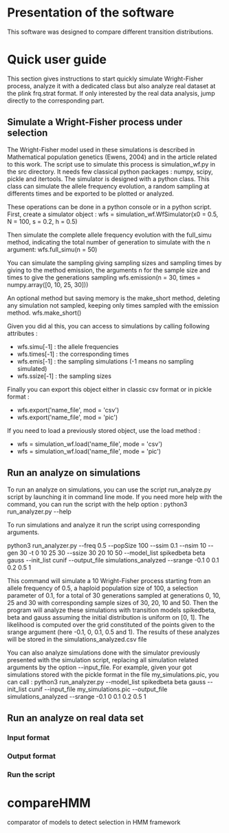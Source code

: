 # Presentation of the software

This software was designed to compare different transition distributions.

# Quick user guide

This section gives instructions to start quickly simulate Wright-Fisher
process, analyze it with a dedicated class but also analyze real dataset
at the plink frq.strat format. If only interested by the real data analysis,
jump directly to the corresponding part.

## Simulate a Wright-Fisher process under selection

The Wright-Fisher model used in these simulations is described in Mathematical
population genetics (Ewens, 2004) and in the article related to this work.
The script use to simulate this process is simulation_wf.py in the src
directory. It needs few classical python packages : numpy, scipy, pickle and
itertools. The simulator is designed with a python class. This class can
simulate the allele frequency evolution, a random sampling at differents times
and be exported to be plotted or analyzed.

These operations can be done in a python console or in a python script.
First, create a simulator object : 
wfs = simulation_wf.WfSimulator(x0 = 0.5, N = 100, s = 0.2, h = 0.5)

Then simulate the complete allele frequency evolution with the full_simu
method, indicating the total number of generation to simulate with the n
argument:
wfs.full_simu(n = 50)

You can simulate the sampling giving sampling sizes and sampling times by
giving to the method emission, the arguments n for the sample size and
times to give the generations sampling
wfs.emission(n = 30, times = numpy.array([0, 10, 25, 30]))

An optional method but saving memory is the make_short method, deleting any
simulation not sampled, keeping only times sampled with the emission method.
wfs.make_short()

Given you did al this, you can access to simulations by calling following
attributes :
- wfs.simu[-1] : the allele frequencies
- wfs.times[-1] : the corresponding times
- wfs.emis[-1] : the sampling simulations (-1 means no sampling simulated)
- wfs.ssize[-1] : the sampling sizes

Finally you can export this object either in classic csv format or in pickle
format :
- wfs.export('name_file', mod = 'csv')
- wfs.export('name_file', mod = 'pic')

If you need to load a previously stored object, use the load method :
- wfs = simulation_wf.load('name_file', mode = 'csv')
- wfs = simulation_wf.load('name_file', mode = 'pic')

## Run an analyze on simulations

To run an analyze on simulations, you can use the script run_analyze.py script
by launching it in command line mode. If you need more help with the command,
you can run the script with the help option : python3 run_analyzer.py --help

To run simulations and analyze it run the script using corresponding arguments.

python3 run_analyzer.py --freq 0.5 --popSize 100 --ssim 0.1 --nsim 10 --gen 30
-t 0 10 25 30 --ssize 30 20 10 50 --model_list spikedbeta beta gauss
--init_list cunif --output_file simulations_analyzed
--srange -0.1 0 0.1 0.2 0.5 1

This command will simulate a 10 Wright-Fisher process starting from an allele
frequency of 0.5, a haploid population size of 100, a selection parameter of
0.1, for a total of 30 generations sampled at generations 0, 10, 25 and 30
with corresponding sample sizes of 30, 20, 10 and 50. Then the program will
analyze these simulations with transition models spikedbeta, beta and gauss
assuming the initial distribution is uniform on [0, 1]. The likelihood is
computed over the grid constituted of the points given to the srange argument
(here -0.1, 0, 0.1, 0.5 and 1). The results of these analyzes will be stored
in the simulations_analyzed.csv file

You can also analyze simulations done with the simulator previously presented
with the simulation script, replacing all simulation related arguments by
the option --input_file. For example, given your got simulations stored with
the pickle format in the file my_simulations.pic, you can call :
python3 run_analyzer.py --model_list spikedbeta beta gauss --init_list cunif
--input_file my_simulations.pic --output_file simulations_analyzed
--srange -0.1 0 0.1 0.2 0.5 1

## Run an analyze on real data set

### Input format

### Output format

### Run the script

# compareHMM
comparator of models to detect selection in HMM framework

